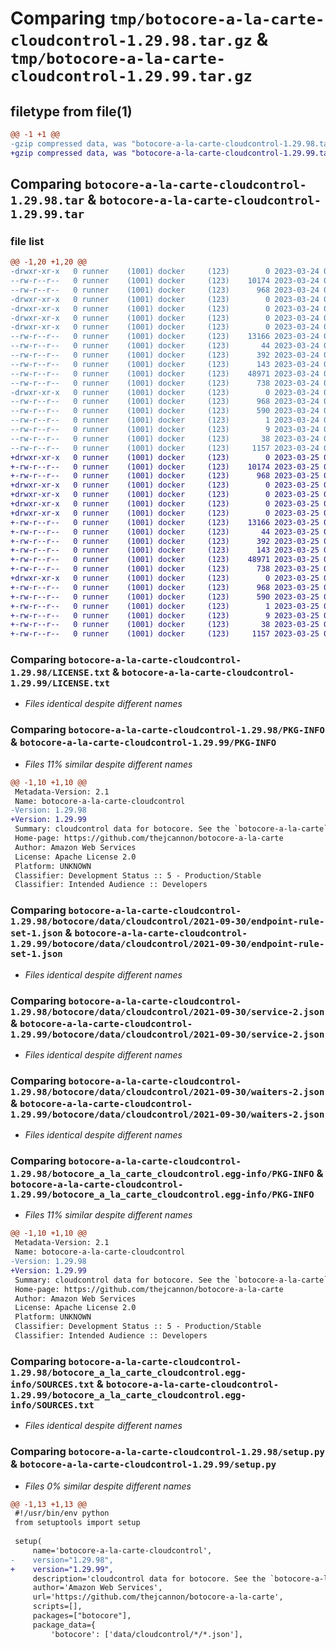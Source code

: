 # Comparing `tmp/botocore-a-la-carte-cloudcontrol-1.29.98.tar.gz` & `tmp/botocore-a-la-carte-cloudcontrol-1.29.99.tar.gz`

## filetype from file(1)

```diff
@@ -1 +1 @@
-gzip compressed data, was "botocore-a-la-carte-cloudcontrol-1.29.98.tar", last modified: Fri Mar 24 01:24:01 2023, max compression
+gzip compressed data, was "botocore-a-la-carte-cloudcontrol-1.29.99.tar", last modified: Sat Mar 25 01:22:18 2023, max compression
```

## Comparing `botocore-a-la-carte-cloudcontrol-1.29.98.tar` & `botocore-a-la-carte-cloudcontrol-1.29.99.tar`

### file list

```diff
@@ -1,20 +1,20 @@
-drwxr-xr-x   0 runner    (1001) docker     (123)        0 2023-03-24 01:24:01.569779 botocore-a-la-carte-cloudcontrol-1.29.98/
--rw-r--r--   0 runner    (1001) docker     (123)    10174 2023-03-24 01:24:01.000000 botocore-a-la-carte-cloudcontrol-1.29.98/LICENSE.txt
--rw-r--r--   0 runner    (1001) docker     (123)      968 2023-03-24 01:24:01.569779 botocore-a-la-carte-cloudcontrol-1.29.98/PKG-INFO
-drwxr-xr-x   0 runner    (1001) docker     (123)        0 2023-03-24 01:24:01.565779 botocore-a-la-carte-cloudcontrol-1.29.98/botocore/
-drwxr-xr-x   0 runner    (1001) docker     (123)        0 2023-03-24 01:24:01.565779 botocore-a-la-carte-cloudcontrol-1.29.98/botocore/data/
-drwxr-xr-x   0 runner    (1001) docker     (123)        0 2023-03-24 01:24:01.565779 botocore-a-la-carte-cloudcontrol-1.29.98/botocore/data/cloudcontrol/
-drwxr-xr-x   0 runner    (1001) docker     (123)        0 2023-03-24 01:24:01.569779 botocore-a-la-carte-cloudcontrol-1.29.98/botocore/data/cloudcontrol/2021-09-30/
--rw-r--r--   0 runner    (1001) docker     (123)    13166 2023-03-24 01:23:57.000000 botocore-a-la-carte-cloudcontrol-1.29.98/botocore/data/cloudcontrol/2021-09-30/endpoint-rule-set-1.json
--rw-r--r--   0 runner    (1001) docker     (123)       44 2023-03-24 01:23:57.000000 botocore-a-la-carte-cloudcontrol-1.29.98/botocore/data/cloudcontrol/2021-09-30/examples-1.json
--rw-r--r--   0 runner    (1001) docker     (123)      392 2023-03-24 01:23:57.000000 botocore-a-la-carte-cloudcontrol-1.29.98/botocore/data/cloudcontrol/2021-09-30/paginators-1.json
--rw-r--r--   0 runner    (1001) docker     (123)      143 2023-03-24 01:23:57.000000 botocore-a-la-carte-cloudcontrol-1.29.98/botocore/data/cloudcontrol/2021-09-30/paginators-1.sdk-extras.json
--rw-r--r--   0 runner    (1001) docker     (123)    48971 2023-03-24 01:23:57.000000 botocore-a-la-carte-cloudcontrol-1.29.98/botocore/data/cloudcontrol/2021-09-30/service-2.json
--rw-r--r--   0 runner    (1001) docker     (123)      738 2023-03-24 01:23:57.000000 botocore-a-la-carte-cloudcontrol-1.29.98/botocore/data/cloudcontrol/2021-09-30/waiters-2.json
-drwxr-xr-x   0 runner    (1001) docker     (123)        0 2023-03-24 01:24:01.569779 botocore-a-la-carte-cloudcontrol-1.29.98/botocore_a_la_carte_cloudcontrol.egg-info/
--rw-r--r--   0 runner    (1001) docker     (123)      968 2023-03-24 01:24:01.000000 botocore-a-la-carte-cloudcontrol-1.29.98/botocore_a_la_carte_cloudcontrol.egg-info/PKG-INFO
--rw-r--r--   0 runner    (1001) docker     (123)      590 2023-03-24 01:24:01.000000 botocore-a-la-carte-cloudcontrol-1.29.98/botocore_a_la_carte_cloudcontrol.egg-info/SOURCES.txt
--rw-r--r--   0 runner    (1001) docker     (123)        1 2023-03-24 01:24:01.000000 botocore-a-la-carte-cloudcontrol-1.29.98/botocore_a_la_carte_cloudcontrol.egg-info/dependency_links.txt
--rw-r--r--   0 runner    (1001) docker     (123)        9 2023-03-24 01:24:01.000000 botocore-a-la-carte-cloudcontrol-1.29.98/botocore_a_la_carte_cloudcontrol.egg-info/top_level.txt
--rw-r--r--   0 runner    (1001) docker     (123)       38 2023-03-24 01:24:01.569779 botocore-a-la-carte-cloudcontrol-1.29.98/setup.cfg
--rw-r--r--   0 runner    (1001) docker     (123)     1157 2023-03-24 01:24:01.000000 botocore-a-la-carte-cloudcontrol-1.29.98/setup.py
+drwxr-xr-x   0 runner    (1001) docker     (123)        0 2023-03-25 01:22:18.170090 botocore-a-la-carte-cloudcontrol-1.29.99/
+-rw-r--r--   0 runner    (1001) docker     (123)    10174 2023-03-25 01:22:17.000000 botocore-a-la-carte-cloudcontrol-1.29.99/LICENSE.txt
+-rw-r--r--   0 runner    (1001) docker     (123)      968 2023-03-25 01:22:18.170090 botocore-a-la-carte-cloudcontrol-1.29.99/PKG-INFO
+drwxr-xr-x   0 runner    (1001) docker     (123)        0 2023-03-25 01:22:18.166089 botocore-a-la-carte-cloudcontrol-1.29.99/botocore/
+drwxr-xr-x   0 runner    (1001) docker     (123)        0 2023-03-25 01:22:18.166089 botocore-a-la-carte-cloudcontrol-1.29.99/botocore/data/
+drwxr-xr-x   0 runner    (1001) docker     (123)        0 2023-03-25 01:22:18.166089 botocore-a-la-carte-cloudcontrol-1.29.99/botocore/data/cloudcontrol/
+drwxr-xr-x   0 runner    (1001) docker     (123)        0 2023-03-25 01:22:18.170090 botocore-a-la-carte-cloudcontrol-1.29.99/botocore/data/cloudcontrol/2021-09-30/
+-rw-r--r--   0 runner    (1001) docker     (123)    13166 2023-03-25 01:22:12.000000 botocore-a-la-carte-cloudcontrol-1.29.99/botocore/data/cloudcontrol/2021-09-30/endpoint-rule-set-1.json
+-rw-r--r--   0 runner    (1001) docker     (123)       44 2023-03-25 01:22:12.000000 botocore-a-la-carte-cloudcontrol-1.29.99/botocore/data/cloudcontrol/2021-09-30/examples-1.json
+-rw-r--r--   0 runner    (1001) docker     (123)      392 2023-03-25 01:22:12.000000 botocore-a-la-carte-cloudcontrol-1.29.99/botocore/data/cloudcontrol/2021-09-30/paginators-1.json
+-rw-r--r--   0 runner    (1001) docker     (123)      143 2023-03-25 01:22:12.000000 botocore-a-la-carte-cloudcontrol-1.29.99/botocore/data/cloudcontrol/2021-09-30/paginators-1.sdk-extras.json
+-rw-r--r--   0 runner    (1001) docker     (123)    48971 2023-03-25 01:22:12.000000 botocore-a-la-carte-cloudcontrol-1.29.99/botocore/data/cloudcontrol/2021-09-30/service-2.json
+-rw-r--r--   0 runner    (1001) docker     (123)      738 2023-03-25 01:22:12.000000 botocore-a-la-carte-cloudcontrol-1.29.99/botocore/data/cloudcontrol/2021-09-30/waiters-2.json
+drwxr-xr-x   0 runner    (1001) docker     (123)        0 2023-03-25 01:22:18.170090 botocore-a-la-carte-cloudcontrol-1.29.99/botocore_a_la_carte_cloudcontrol.egg-info/
+-rw-r--r--   0 runner    (1001) docker     (123)      968 2023-03-25 01:22:18.000000 botocore-a-la-carte-cloudcontrol-1.29.99/botocore_a_la_carte_cloudcontrol.egg-info/PKG-INFO
+-rw-r--r--   0 runner    (1001) docker     (123)      590 2023-03-25 01:22:18.000000 botocore-a-la-carte-cloudcontrol-1.29.99/botocore_a_la_carte_cloudcontrol.egg-info/SOURCES.txt
+-rw-r--r--   0 runner    (1001) docker     (123)        1 2023-03-25 01:22:18.000000 botocore-a-la-carte-cloudcontrol-1.29.99/botocore_a_la_carte_cloudcontrol.egg-info/dependency_links.txt
+-rw-r--r--   0 runner    (1001) docker     (123)        9 2023-03-25 01:22:18.000000 botocore-a-la-carte-cloudcontrol-1.29.99/botocore_a_la_carte_cloudcontrol.egg-info/top_level.txt
+-rw-r--r--   0 runner    (1001) docker     (123)       38 2023-03-25 01:22:18.170090 botocore-a-la-carte-cloudcontrol-1.29.99/setup.cfg
+-rw-r--r--   0 runner    (1001) docker     (123)     1157 2023-03-25 01:22:17.000000 botocore-a-la-carte-cloudcontrol-1.29.99/setup.py
```

### Comparing `botocore-a-la-carte-cloudcontrol-1.29.98/LICENSE.txt` & `botocore-a-la-carte-cloudcontrol-1.29.99/LICENSE.txt`

 * *Files identical despite different names*

### Comparing `botocore-a-la-carte-cloudcontrol-1.29.98/PKG-INFO` & `botocore-a-la-carte-cloudcontrol-1.29.99/PKG-INFO`

 * *Files 11% similar despite different names*

```diff
@@ -1,10 +1,10 @@
 Metadata-Version: 2.1
 Name: botocore-a-la-carte-cloudcontrol
-Version: 1.29.98
+Version: 1.29.99
 Summary: cloudcontrol data for botocore. See the `botocore-a-la-carte` package for more info.
 Home-page: https://github.com/thejcannon/botocore-a-la-carte
 Author: Amazon Web Services
 License: Apache License 2.0
 Platform: UNKNOWN
 Classifier: Development Status :: 5 - Production/Stable
 Classifier: Intended Audience :: Developers
```

### Comparing `botocore-a-la-carte-cloudcontrol-1.29.98/botocore/data/cloudcontrol/2021-09-30/endpoint-rule-set-1.json` & `botocore-a-la-carte-cloudcontrol-1.29.99/botocore/data/cloudcontrol/2021-09-30/endpoint-rule-set-1.json`

 * *Files identical despite different names*

### Comparing `botocore-a-la-carte-cloudcontrol-1.29.98/botocore/data/cloudcontrol/2021-09-30/service-2.json` & `botocore-a-la-carte-cloudcontrol-1.29.99/botocore/data/cloudcontrol/2021-09-30/service-2.json`

 * *Files identical despite different names*

### Comparing `botocore-a-la-carte-cloudcontrol-1.29.98/botocore/data/cloudcontrol/2021-09-30/waiters-2.json` & `botocore-a-la-carte-cloudcontrol-1.29.99/botocore/data/cloudcontrol/2021-09-30/waiters-2.json`

 * *Files identical despite different names*

### Comparing `botocore-a-la-carte-cloudcontrol-1.29.98/botocore_a_la_carte_cloudcontrol.egg-info/PKG-INFO` & `botocore-a-la-carte-cloudcontrol-1.29.99/botocore_a_la_carte_cloudcontrol.egg-info/PKG-INFO`

 * *Files 11% similar despite different names*

```diff
@@ -1,10 +1,10 @@
 Metadata-Version: 2.1
 Name: botocore-a-la-carte-cloudcontrol
-Version: 1.29.98
+Version: 1.29.99
 Summary: cloudcontrol data for botocore. See the `botocore-a-la-carte` package for more info.
 Home-page: https://github.com/thejcannon/botocore-a-la-carte
 Author: Amazon Web Services
 License: Apache License 2.0
 Platform: UNKNOWN
 Classifier: Development Status :: 5 - Production/Stable
 Classifier: Intended Audience :: Developers
```

### Comparing `botocore-a-la-carte-cloudcontrol-1.29.98/botocore_a_la_carte_cloudcontrol.egg-info/SOURCES.txt` & `botocore-a-la-carte-cloudcontrol-1.29.99/botocore_a_la_carte_cloudcontrol.egg-info/SOURCES.txt`

 * *Files identical despite different names*

### Comparing `botocore-a-la-carte-cloudcontrol-1.29.98/setup.py` & `botocore-a-la-carte-cloudcontrol-1.29.99/setup.py`

 * *Files 0% similar despite different names*

```diff
@@ -1,13 +1,13 @@
 #!/usr/bin/env python
 from setuptools import setup
 
 setup(
     name='botocore-a-la-carte-cloudcontrol',
-    version="1.29.98",
+    version="1.29.99",
     description='cloudcontrol data for botocore. See the `botocore-a-la-carte` package for more info.',
     author='Amazon Web Services',
     url='https://github.com/thejcannon/botocore-a-la-carte',
     scripts=[],
     packages=["botocore"],
     package_data={
         'botocore': ['data/cloudcontrol/*/*.json'],
```

